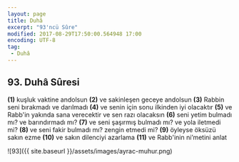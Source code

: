 ```yaml
---
layout: page
title: Duhâ
excerpt: "93'ncü Sûre"
modified: 2017-08-29T17:50:00.564948 17:00
encoding: UTF-8
tag: 
 - Duhâ
---
```


## 93. Duhâ Sûresi

**(1)** kuşluk vaktine andolsun
**(2)** ve sakinleşen geceye andolsun
**(3)** Rabbin seni bırakmadı ve darılmadı
**(4)** ve senin için sonu ilkinden iyi olacaktır
**(5)** ve Rabb'in yakında sana verecektir ve sen razı olacaksın
**(6)** seni yetim bulmadı mı? ve barındırmadı mı?
**(7)** ve seni şaşırmış bulmadı mı? ve yola iletmedi mi?
**(8)** ve seni fakir bulmadı mı? zengin etmedi mi?
**(9)** öyleyse öksüzü sakın ezme
**(10)** ve sakın dilenciyi azarlama
**(11)** ve Rabb'inin ni’metini anlat

![93]({{ site.baseurl }}/assets/images/ayrac-muhur.png)
